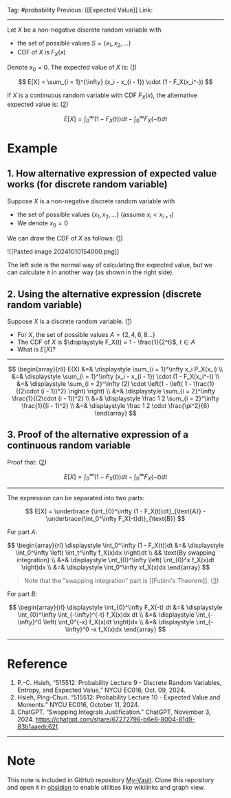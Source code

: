 Tag: #probability 
Previous: [[Expected Value]]
Link: 

---

Let $X$ be a non-negative discrete random variable with

- the set of possible values $S = \{x_1, x_2, \ldots\}$
- CDF of $X$ is $F_X(x)$

Denote $x_0 = 0$. The expected value of $X$ is: (<u>1</u>)

$$
E[X] = \sum_{i = 1}^{\infty} (x_i - x_{i - 1}) \cdot (1 - F_X(x_i^-))
$$

If $X$ is a continuous random variable with CDF $F_X(x)$, the alternative expected value is: (<u>2</u>)

$$
E[X] = \int_{0}^\infty (1 - F_X(t))dt - \int_0^\infty F_X(-t)dt
$$

# Example

## 1. How alternative expression of expected value works (for discrete random variable)

Suppose $X$ is a non-negative discrete random variable with

- the set of possible values $\{x_1, x_2, \ldots\}$ (assume $x_i < x_{i + 1}$)
- We denote $x_0 = 0$

We can draw the CDF of $X$ as follows: (<u>1</u>)

![[Pasted image 20241010154000.png]]

The left side is the normal way of calculating the expected value, but we can calculate it in another way (as shown in the right side).

## 2. Using the alternative expression (discrete random variable)

Suppose $X$ is a discrete random variable. (<u>1</u>)

- For $X$, the set of possible values $A = \{2, 4, 6, 8 \dots\}$
- The CDF of $X$ is $\displaystyle F_X(t) = 1 - \frac{1}{2^t}$, $t \in A$
- What is $E[X]$?

---

$$
\begin{array}{rll}
    E(X) &=& \displaystyle \sum_{i = 1}^\infty x_i P_X(x_i) \\
    &=& \displaystyle \sum_{i = 1}^\infty (x_i - x_{i - 1}) \cdot (1 - F_X(x_i^-)) \\
    &=& \displaystyle \sum_{i = 2}^\infty (2) \cdot 
    \left(1 - 
        \left(
            1 - \frac{1}{(2\cdot (i - 1))^2}
        \right)
    \right) \\
    &=& \displaystyle \sum_{i = 2}^\infty \frac{1}{(2\cdot (i - 1))^2} \\
    &=& \displaystyle \frac 1 2 \sum_{i = 2}^\infty \frac{1}{(i - 1)^2} \\
    &=& \displaystyle \frac 1 2 \cdot \frac{\pi^2}{6}
\end{array}
$$

## 3. Proof of the alternative expression of a continuous random variable

Proof that: (<u>2</u>)

$$
E[X] = \int_{0}^\infty (1 - F_X(t))dt - \int_0^\infty F_X(-t)dt
$$

---

The expression can be separated into two parts:

$$
E[X] = \underbrace
{\int_{0}^\infty (1 - F_X(t))dt}_{\text{A}} - 
\underbrace{\int_0^\infty F_X(-t)dt}_{\text{B}}
$$

For part $A$:

$$
\begin{array}{rl}
	\displaystyle \int_0^\infty (1 - F_X(t))dt &=& 
	\displaystyle \int_0^\infty \left(
		\int_t^\infty f_X(x)dx
	\right)dt \\
	&& \text{By swapping integration} \\
	&=& \displaystyle
	\int_{0}^\infty \left(
		\int_{0}^x f_X(x)dt
	\right)dx \\
	&=& \displaystyle \int_0^\infty xf_X(x)dx
\end{array}
$$

> Note that the "swapping integration" part is [[Fubini's Theorem]]. (<u>3</u>)

For part $B$:

$$
\begin{array}{rl}
	\displaystyle
	\int_{0}^\infty F_X(-t) dt &=& \displaystyle
	\int_{0}^\infty \int_{-\infty}^{-t} f_X(x)dx dt \\
	&=& \displaystyle
	\int_{-\infty}^0 \left(
		\int_0^{-x} f_X(x)dt
	\right)dx \\
	&=& \displaystyle
	\int_{-\infty}^0 -x f_X(x)dx
\end{array}
$$

---

# Reference

1. P.-C. Hsieh, “515512: Probability Lecture 9 - Discrete Random Variables, Entropy, and Expected Value,” NYCU EC016, Oct. 09, 2024.
2. Hsieh, Ping-Chun. “515512: Probability Lecture 10 - Expected Value and Moments.” NYCU EC016, October 11, 2024.
3. ChatGPT. “Swapping Integrals Justification.” ChatGPT, November 3, 2024. https://chatgpt.com/share/67272796-b6e8-8004-81d9-83b1aaedc62f.

---

# Note

This note is included in GitHub repository [My-Vault](https://github.com/LittleD3092/My-Vault.git). Clone this repository and open it in [obsidian](https://obsidian.md/) to enable utilities like wikilinks and graph view.